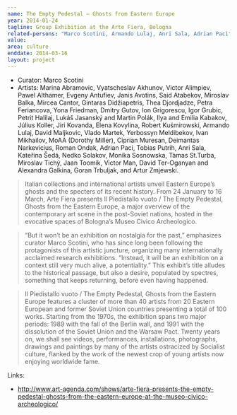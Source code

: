 ```yaml
---
name: The Empty Pedestal – Ghosts from Eastern Europe
year: 2014-01-24
tagline: Group Exhibition at the Arte Fiera, Bologna
related-persons: "Marco Scotini, Armando Lulaj, Anri Sala, Adrian Paci"
value:
area: culture
enddate: 2014-03-16
layout: project
---
```

* Curator: Marco Scotini
* Artists: Marina Abramovic, Vyatscheslav Akhunov, Victor Alimpiev, Pawel Althamer, Evgeny Antufiev, Janis Avotins, Said Atabekov, Miroslav Balka, Mircea Cantor, Gintaras Didžiapetris, Thea Djordjadze, Petra Feriancova, Yona Friedman, Dmitry Gutov, Ion Grigorescu, Igor Grubic, Petrit Halilaj, Lukáš Jasanský and Martin Polák, Ilya and Emilia Kabakov, Július Koller, Jiri Kovanda, Elena Kovylina, Robert Kuśmirowski, Armando Lulaj, David Maljkovic, Vlado Martek, Yerbossyn Meldibekov, Ivan Mikhailov, MoAA (Dorothy Miller), Ciprian Muresan, Deimantas Narkevicius, Roman Ondak, Adrian Paci, Tobias Putrih, Anri Sala, Kateřina Šedá, Nedko Solakov, Monika Sosnowska, Tàmas St.Turba, Miroslav Tichý, Jaan Toomik, Victor Man, David Ter-Oganyan and Alexandra Galkina, Goran Trbuljak, and Artur Zmjewski.

>Italian collections and international artists unveil Eastern Europe’s ghosts and the specters of its recent history. From 24 January to 16 March, Arte Fiera presents Il Piedistallo vuoto / The Empty Pedestal, Ghosts from the Eastern Europe, a major overview of the contemporary art scene in the post-Soviet nations, hosted in the evocative spaces of Bologna’s Museo Civico Archeologico.

>“But it won’t be an exhibition on nostalgia for the past,” emphasizes curator Marco Scotini, who has since long been following the protagonists of this artistic juncture, organizing many internationally acclaimed  research exhibitions. “Instead, it will be an exhibition on a context still very much alive, a potentiality.” This exhibit’s title alludes to the historical passage, but also a desire, populated by spectres, something that keeps returning, before even having happened.

>Il Piedistallo vuoto / The Empty Pedestal, Ghosts from the Eastern Europe features a cluster of more than 40 artists from 20 Eastern European and former Soviet Union countries presenting a total of 100 works. Starting from the 1970s, the exhibition spans two major periods: 1989 with the fall of the Berlin wall, and 1991 with the dissolution of the Soviet Union and the Warsaw Pact. Twenty years on, we shall see videos, performances, installations, photographs, drawings and paintings by many of the artists ostracized by Socialist culture, flanked by the work of the newest crop of young artists now enjoying worldwide fame.

Links:
* <http://www.art-agenda.com/shows/arte-fiera-presents-the-empty-pedestal-ghosts-from-the-eastern-europe-at-the-museo-civico-archeologico/>

